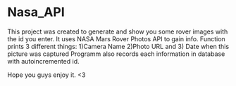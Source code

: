 # Nasa_API

This project was created to generate and show you some rover images with the id you enter. It uses NASA Mars Rover Photos API to gain info.
Function prints 3 different things: 1)Camera Name 2)Photo URL and 3) Date when this picture was captured
Programm also records each information in database with autoincremented id.

Hope you guys enjoy it. <3
